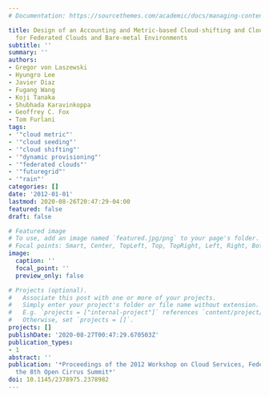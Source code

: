 ```yaml
---
# Documentation: https://sourcethemes.com/academic/docs/managing-content/

title: Design of an Accounting and Metric-based Cloud-shifting and Cloud-seeding Framework
  for Federated Clouds and Bare-metal Environments
subtitle: ''
summary: ''
authors:
- Gregor von Laszewski
- Hyungro Lee
- Javier Diaz
- Fugang Wang
- Koji Tanaka
- Shubhada Karavinkoppa
- Geoffrey C. Fox
- Tom Furlani
tags:
- '"cloud metric"'
- '"cloud seeding"'
- '"cloud shifting"'
- '"dynamic provisioning"'
- '"federated clouds"'
- '"futuregrid"'
- '"rain"'
categories: []
date: '2012-01-01'
lastmod: 2020-08-26T20:47:29-04:00
featured: false
draft: false

# Featured image
# To use, add an image named `featured.jpg/png` to your page's folder.
# Focal points: Smart, Center, TopLeft, Top, TopRight, Left, Right, BottomLeft, Bottom, BottomRight.
image:
  caption: ''
  focal_point: ''
  preview_only: false

# Projects (optional).
#   Associate this post with one or more of your projects.
#   Simply enter your project's folder or file name without extension.
#   E.g. `projects = ["internal-project"]` references `content/project/deep-learning/index.md`.
#   Otherwise, set `projects = []`.
projects: []
publishDate: '2020-08-27T00:47:29.670503Z'
publication_types:
- 1
abstract: ''
publication: '*Proceedings of the 2012 Workshop on Cloud Services, Federation, and
  the 8th Open Cirrus Summit*'
doi: 10.1145/2378975.2378982
---
```

